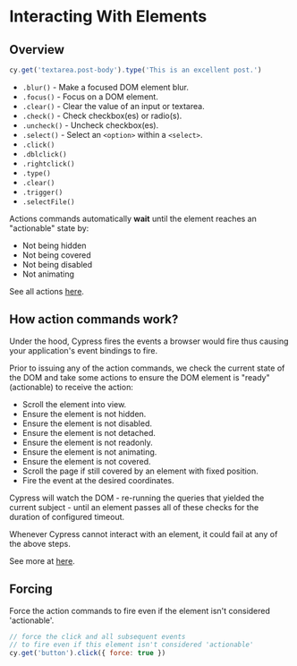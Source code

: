 # Interacting With Elements

## Overview

```js
cy.get('textarea.post-body').type('This is an excellent post.')
```

- `.blur()` - Make a focused DOM element blur.
- `.focus()` - Focus on a DOM element.
- `.clear()` - Clear the value of an input or textarea.
- `.check()` - Check checkbox(es) or radio(s).
- `.uncheck()` - Uncheck checkbox(es).
- `.select()` - Select an `<option>` within a `<select>`.
- `.click()`
- `.dblclick()`
- `.rightclick()`
- `.type()`
- `.clear()`
- `.trigger()`
- `.selectFile()`

Actions commands automatically **wait** until the element reaches an "actionable" state by:

- Not being hidden
- Not being covered
- Not being disabled
- Not animating

See all actions [here](https://docs.cypress.io/guides/core-concepts/interacting-with-elements).


## How action commands work?

Under the hood, Cypress fires the events a browser would fire thus causing your application's event bindings to fire.

Prior to issuing any of the action commands, we check the current state of the DOM and take some actions to ensure the DOM element is "ready" (actionable) to receive the action:

- Scroll the element into view.
- Ensure the element is not hidden.
- Ensure the element is not disabled.
- Ensure the element is not detached.
- Ensure the element is not readonly.
- Ensure the element is not animating.
- Ensure the element is not covered.
- Scroll the page if still covered by an element with fixed position.
- Fire the event at the desired coordinates.

Cypress will watch the DOM - re-running the queries that yielded the current subject - until an element passes all of these checks for the duration of configured timeout.

Whenever Cypress cannot interact with an element, it could fail at any of the above steps.

See more at [here](https://docs.cypress.io/guides/core-concepts/interacting-with-elements).


## Forcing

Force the action commands to fire even if the element isn't considered 'actionable'.

```js
// force the click and all subsequent events
// to fire even if this element isn't considered 'actionable'
cy.get('button').click({ force: true })
```
